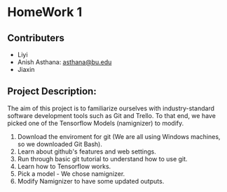 # HomeWork 1
## Contributers
* Liyi
* Anish Asthana: <asthana@bu.edu>
* Jiaxin

## Project Description:
The aim of this project is to familiarize ourselves with industry-standard software development tools such as Git and Trello. To that end, we have picked one of the Tensorflow Models (namignizer) to modify.
1. Download the enviroment for git (We are all using Windows machines, so we downloaded Git Bash).
2. Learn about github's features and web settings.
3. Run through basic git tutorial to understand how to use git.
4. Learn how to Tensorflow works.
5. Pick a model - We chose namignizer.
6. Modify Namignizer to have some updated outputs. 
